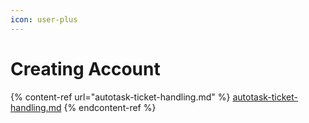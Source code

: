 ```yaml
---
icon: user-plus
---
```


# Creating Account

{% content-ref url="autotask-ticket-handling.md" %}
[autotask-ticket-handling.md](autotask-ticket-handling.md)
{% endcontent-ref %}

